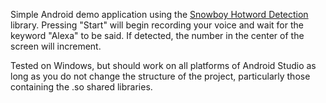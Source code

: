Simple Android demo application using the [Snowboy Hotword Detection](https://github.com/Kitt-AI/snowboy) library. Pressing "Start" will begin recording your voice and wait for the keyword "Alexa" to be said. If detected, the number in the center of the screen will increment.

Tested on Windows, but should work on all platforms of Android Studio as long as you do not change the structure of the project, particularly those containing the .so shared libraries.